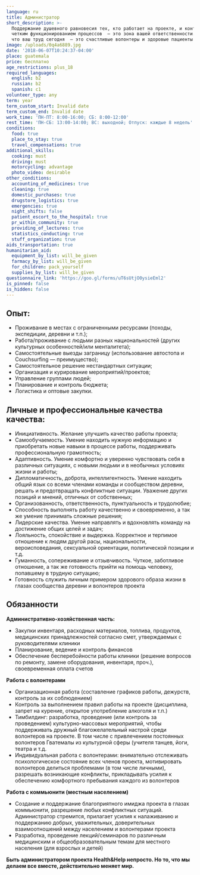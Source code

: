 ```yaml
---
language: ru
title: Администратор
short_description: >-
  Поддержание душевного равновесия тех, кто работает на проекте, и контроль за
  четким функционированием процессов  — это зона вашей ответственности. Помните,
  что ваш труд сегодня  — это счастливые волонтеры и здоровые пациенты завтра.
image: /uploads/0q4a6889.jpg
date: '2018-06-07T10:24:37-04:00'
place: guatemala
price: бесплатно
age_restrictions: plus_18
required_languages:
  english: b2
  russian: b2
  spanish: c1
volunteer_type: any
term: year
term_custom_start: Invalid date
term_custom_end: Invalid date
work_time: 'ПН-ПТ: 8:00-16:00; СБ: 8:00-12:00'
rest_time: 'ПН-СБ: 13:00-14:00; ВС: выходной; Отпуск: каждые 8 недель'
conditions:
  food: true
  place_to_stay: true
  travel_compensations: true
additional_skills:
  cooking: must
  driving: must
  motorcycling: advantage
  photo_video: desirable
other_conditions:
  accounting_of_medicines: true
  cleaning: true
  domestic_purchases: true
  drugstore_logistics: true
  emergencies: true
  night_shifts: false
  patient_escort_to_the_hospital: true
  pr_within_community: true
  providing_of_lectures: true
  statistics_conducting: true
  stuff_organization: true
aids_transportation: true
humanitarian_aid:
  equipment_by_list: will_be_given
  farmacy_by_list: will_be_given
  for_children: pack_yourself
  supplies_by_list: will_be_given
questionnaire_link: 'https://goo.gl/forms/uT6sUtjO0ysieEml2'
is_pinned: false
is_hidden: false
---
```

## Опыт:

* Проживание в местах с ограниченными ресурсами (походы, экспедиции, деревни и т.п.);
* Работа/проживание с людьми разных национальностей (других культурных особенностей/или менталитета);
* Самостоятельные выезды заграницу (использование автостопа и Couchsurfing — преимущество);
* Самостоятельное решение нестандартных ситуации;
* Организация и курирование мероприятий/проектов;
* Управление группами людей;
* Планирование и контроль бюджета;
* Логистика и оптовые закупки.

## Личные и профессиональные качества качества:

* Инициативность. Желание улучшить качество работы проекта;
* Самообучаемость. Умение находить нужную информацию и приобретать новые навыки в процессе работы, поддерживать профессиональную грамотность;
* Адаптивность. Умение комфортно и уверенно чувствовать себя в различных ситуациях, с новыми людьми и в необычных условиях жизни и работы;
* Дипломатичность, доброта, интеллигентность. Умение находить общий язык со всеми членами команды и сообществом деревни, решать и предотвращать конфликтные ситуации. Уважение других позиций и мнений, отличных от собственных;
* Организованность, ответственность, пунктуальность и трудолюбие;
* Способность выполнять работу качественно и своевременно, а так же умение принимать сложные решения;
* Лидерские качества. Умение направлять и вдохновлять команду на достижение общих целей и задач;
* Лояльность, cпокойствие и выдержка. Корректное и терпимое отношение к людям другой расы, национальности, вероисповедания, сексуальной ориентации, политической позиции и т.д.
* Гуманность, сопереживание и отзывчивость. Чуткое, заботливое отношение, а так же готовность прийти на помощь человеку, попавшему в трудную ситуацию;
* Готовность служить личным примером здорового образа жизни в глазах сообщества деревни и волонтеров проекта

## Обязанности

**Административно-хозяйственная часть:**

* Закупки инвентаря, расходных материалов, топлива, продуктов, медицинских принадлежностей согласно смет, утверждаемых с руководителями клиники
* Планирование, ведение и контроль финансов
* Обеспечение бесперебойности работы клиники (решение вопросов по ремонту, замене оборудования, инвентаря, проч.), своевременная оплата счетов

**Работа с волонтерами**

* Организационная работа (составление графиков работы, дежурств, контроль за их соблюдением)
* Контроль за выполнением правил работы на проекте (дисциплина, запрет на курение, открытое употребление алкоголя и т.п.)
* Тимбилдинг: разработка, проведение (или контроль за проведением) культурно-массовых мероприятий, чтобы поддерживать дружный благожелательный настрой среди волонтеров на проекте. В том числе с привлечением постоянных волонтеров Гватемалы из культурной сферы (учителя танцев, йоги, театра и т.д.
* Индивидуальная работа с волонтерами: внимательно отслеживать психологическое состояние всех членов проекта, мотивировать волонтеров делиться проблемами (в том числе личными), разрешать возникающие конфликты, прикладывать усилия к обеспечению комфортного пребывания каждого из волонтеров

**Работа с коммьюнити (местным населением)**

* Создание и поддержание благоприятного имиджа проекта в глазах коммьюнити, разрешение любых конфликтных ситуаций. Администратор стремится, прилагает усилия к налаживанию и поддержанию добрых, уважительных, доверительных взаимоотношений между населением и волонтерами проекта
* Разработка, проведение лекций/семинаров по различным медицинским и общеобразовательным темам для местного населения (для взрослых и детей)

**Быть администратором проекта Health&Help непросто. Но то, что мы делаем все вместе, действительно меняет мир.**
